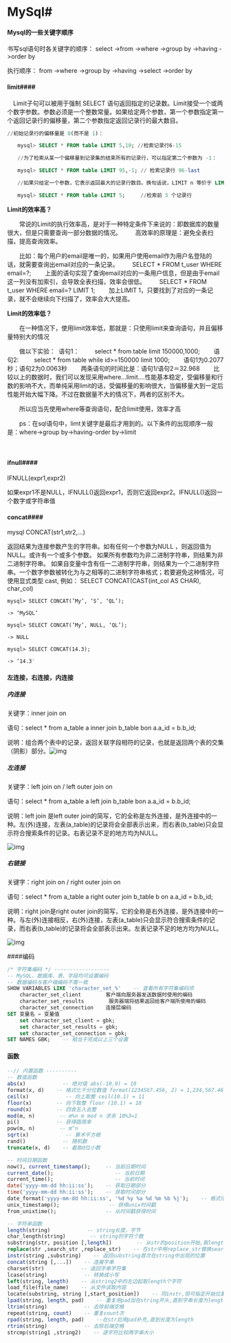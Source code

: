 # MySql#

#### Mysql的一些关键字顺序

书写sql语句时各关键字的顺序： 
select ->from ->where ->group by ->having ->order by

执行顺序： 
from ->where ->group by ->having ->select ->order by

#### limit####

　Limit子句可以被用于强制 SELECT 语句返回指定的记录数。Limit接受一个或两个数字参数。参数必须是一个整数常量。如果给定两个参数，第一个参数指定第一个返回记录行的偏移量，第二个参数指定返回记录行的最大数目。

```sql
//初始记录行的偏移量是 0(而不是 1)：

　　mysql> SELECT * FROM table LIMIT 5,10; //检索记录行6-15

　　//为了检索从某一个偏移量到记录集的结束所有的记录行，可以指定第二个参数为 -1：

　　mysql> SELECT * FROM table LIMIT 95,-1; // 检索记录行 96-last

　　//如果只给定一个参数，它表示返回最大的记录行数目。换句话说，LIMIT n 等价于 LIMIT 0,n：

　　mysql> SELECT * FROM table LIMIT 5;     //检索前 5 个记录行

```

**Limit的效率高？**

　　常说的Limit的执行效率高，是对于一种特定条件下来说的：即数据库的数量很大，但是只需要查询一部分数据的情况。
　　高效率的原理是：避免全表扫描，提高查询效率。

　　比如：每个用户的email是唯一的，如果用户使用email作为用户名登陆的话，就需要查询出email对应的一条记录。
　　SELECT * FROM t_user WHERE email=?;
　　上面的语句实现了查询email对应的一条用户信息，但是由于email这一列没有加索引，会导致全表扫描，效率会很低。
　　SELECT * FROM t_user WHERE email=? LIMIT 1;
　　加上LIMIT 1，只要找到了对应的一条记录，就不会继续向下扫描了，效率会大大提高。

 

**Limit的效率低？**

　　在一种情况下，使用limit效率低，那就是：只使用limit来查询语句，并且偏移量特别大的情况

　　做以下实验：
​      语句1：
​         　　select * from table limit 150000,1000;
　　语句2:
​         　　select * from table while id>=150000 limit 1000;
　　语句1为0.2077秒；语句2为0.0063秒
　　两条语句的时间比是：语句1/语句2＝32.968
　　比较以上的数据时，我们可以发现采用where...limit....性能基本稳定，受偏移量和行数的影响不大，而单纯采用limit的话，受偏移量的影响很大，当偏移量大到一定后性能开始大幅下降。不过在数据量不大的情况下，两者的区别不大。

　　所以应当先使用where等查询语句，配合limit使用，效率才高

　　ps：在sql语句中，limt关键字是最后才用到的。以下条件的出现顺序一般是：where->group by->having-order by->limit

　

#### ifnull####

IFNULL(expr1,expr2)

如果expr1不是NULL，IFNULL()返回expr1，否则它返回expr2。IFNULL()返回一个数字或字符串值



#### concat####

mysql CONCAT(str1,str2,…)

返回结果为连接参数产生的字符串。如有任何一个参数为NULL ，则返回值为 NULL。或许有一个或多个参数。 如果所有参数均为非二进制字符串，则结果为非二进制字符串。 如果自变量中含有任一二进制字符串，则结果为一个二进制字符串。一个数字参数被转化为与之相等的二进制字符串格式；若要避免这种情况，可使用显式类型 cast, 例如： SELECT CONCAT(CAST(int_col AS CHAR), char_col)

~~~mysql
mysql> SELECT CONCAT(’My’, ‘S’, ‘QL’);

-> ‘MySQL’

mysql> SELECT CONCAT(’My’, NULL, ‘QL’);

-> NULL

mysql> SELECT CONCAT(14.3);

-> ‘14.3′
~~~



#### 左连接，右连接，内连接

##### 内连接

关键字：inner join on

语句：select * from a_table a inner join b_table bon a.a_id = b.b_id;

说明：组合两个表中的记录，返回关联字段相符的记录，也就是返回两个表的交集（阴影）部分。![img](https://img-blog.csdn.net/20171209135846780?watermark/2/text/aHR0cDovL2Jsb2cuY3Nkbi5uZXQvcGxnMTc=/font/5a6L5L2T/fontsize/400/fill/I0JBQkFCMA==/dissolve/70/gravity/SouthEast)

##### 左连接

关键字：left join on / left outer join on

语句：select * from a_table a left join b_table bon a.a_id = b.b_id;

说明：left join 是left outer join的简写，它的全称是左外连接，是外连接中的一种。左(外)连接，左表(a_table)的记录将会全部表示出来，而右表(b_table)只会显示符合搜索条件的记录。右表记录不足的地方均为NULL。

![img](https://img-blog.csdn.net/20171209142610819?watermark/2/text/aHR0cDovL2Jsb2cuY3Nkbi5uZXQvcGxnMTc=/font/5a6L5L2T/fontsize/400/fill/I0JBQkFCMA==/dissolve/70/gravity/SouthEast)

##### 右链接

关键字：right join on / right outer join on

语句：select * from a_table a right outer join b_table b on a.a_id = b.b_id;

说明：right join是right outer join的简写，它的全称是右外连接，是外连接中的一种。与左(外)连接相反，右(外)连接，左表(a_table)只会显示符合搜索条件的记录，而右表(b_table)的记录将会全部表示出来。左表记录不足的地方均为NULL。

![img](https://img-blog.csdn.net/20171209144056668?watermark/2/text/aHR0cDovL2Jsb2cuY3Nkbi5uZXQvcGxnMTc=/font/5a6L5L2T/fontsize/400/fill/I0JBQkFCMA==/dissolve/70/gravity/SouthEast)

####编码

```sql
/* 字符集编码 */ ------------------
-- MySQL、数据库、表、字段均可设置编码
-- 数据编码与客户端编码不需一致
SHOW VARIABLES LIKE 'character_set_%'    -- 查看所有字符集编码项
    character_set_client        客户端向服务器发送数据时使用的编码
    character_set_results        服务器端将结果返回给客户端所使用的编码
    character_set_connection    连接层编码
SET 变量名 = 变量值
    set character_set_client = gbk;
    set character_set_results = gbk;
    set character_set_connection = gbk;
SET NAMES GBK;    -- 相当于完成以上三个设置
```

#### 函数

```sql
--// 内置函数 ----------
-- 数值函数
abs(x)            -- 绝对值 abs(-10.9) = 10
format(x, d)    -- 格式化千分位数值 format(1234567.456, 2) = 1,234,567.46
ceil(x)            -- 向上取整 ceil(10.1) = 11
floor(x)        -- 向下取整 floor (10.1) = 10
round(x)        -- 四舍五入去整
mod(m, n)        -- m%n m mod n 求余 10%3=1
pi()            -- 获得圆周率
pow(m, n)        -- m^n
sqrt(x)            -- 算术平方根
rand()            -- 随机数
truncate(x, d)    -- 截取d位小数

-- 时间日期函数
now(), current_timestamp();     -- 当前日期时间
current_date();                    -- 当前日期
current_time();                    -- 当前时间
date('yyyy-mm-dd hh:ii:ss');    -- 获取日期部分
time('yyyy-mm-dd hh:ii:ss');    -- 获取时间部分
date_format('yyyy-mm-dd hh:ii:ss', '%d %y %a %d %m %b %j');    -- 格式化时间
unix_timestamp();                -- 获得unix时间戳
from_unixtime();                -- 从时间戳获得时间

-- 字符串函数
length(string)            -- string长度，字节
char_length(string)        -- string的字符个数
substring(str, position [,length])        -- 从str的position开始,取length个字符
replace(str ,search_str ,replace_str)    -- 在str中用replace_str替换search_str
instr(string ,substring)    -- 返回substring首次在string中出现的位置
concat(string [,...])    -- 连接字串
charset(str)            -- 返回字串字符集
lcase(string)            -- 转换成小写
left(string, length)    -- 从string2中的左边起取length个字符
load_file(file_name)    -- 从文件读取内容
locate(substring, string [,start_position])    -- 同instr,但可指定开始位置
lpad(string, length, pad)    -- 重复用pad加在string开头,直到字串长度为length
ltrim(string)            -- 去除前端空格
repeat(string, count)    -- 重复count次
rpad(string, length, pad)    --在str后用pad补充,直到长度为length
rtrim(string)            -- 去除后端空格
strcmp(string1 ,string2)    -- 逐字符比较两字串大小
```